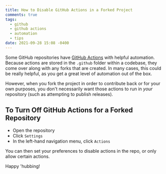 ```yaml
---
title: How to Disable GitHub Actions in a Forked Project
comments: true
tags:
  - github
  - github actions
  - automation
  - tips
date: 2021-09-28 15:08 -0400
---
```

Some GitHub repositories have [GitHub Actions](https://github.com/features/actions) with helpful automation. Because actions are stored in the `.github` folder within a codebase, they come over along with any forks that are created. In many cases, this could be really helpful, as you get a great level of automation out of the box.

However, when you fork the project in order to contribute back or for your own purposes, you don't necessarily want those actions to run in _your_ repository (such as attempting to publish releases).

## To Turn Off GitHub Actions for a Forked Repository

* Open the repository
* Click `Settings`
* In the left-hand navigation menu, click `Actions`

You can then set your preferences to disable actions in the repo, or only allow certain actions.

Happy 'hubbing!
